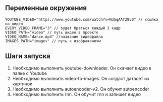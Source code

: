 
## Переменные окружения

```dotenv
YOUTUBE_VIDEO="https://www.youtube.com/watch?v=NdSqAAT28v0" // ссылка на видео
EVERY_VIDEO_FRAME="3" // будет браться каждый 3 кадр
VIDEO_PATH="video" // путь видео в проекте
VIDEO_NAME="dance.mp4" //название видеофайла 
IMAGES_PATH="images" // путь к изображениям
```

## Шаги запуска

1. Необходимо выполнить youtube-downloader. Он скачает видео в папке с Youtube
2. Необходимо выполнить video-to-images. Он создаст датасет из картинок
3. Необходимо выполнить autoencoder-v2. Он обучит autoencoder
4. Необходимо выполнить rnn. Он обучит rnn и запишет видео
